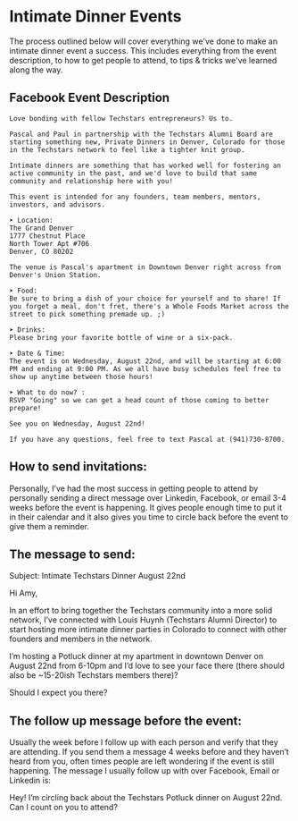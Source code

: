 # Intimate Dinner Events
The process outlined below will cover everything we've done to make an intimate dinner event a success. This includes everything from the event description, to how to get people to attend, to tips & tricks we've learned along the way. 


## Facebook Event Description
```
Love bonding with fellow Techstars entrepreneurs? Us to.

Pascal and Paul in partnership with the Techstars Alumni Board are starting something new, Private Dinners in Denver, Colorado for those in the Techstars network to feel like a tighter knit group.

Intimate dinners are something that has worked well for fostering an active community in the past, and we'd love to build that same community and relationship here with you!

This event is intended for any founders, team members, mentors, investors, and advisors.

➤ Location:
The Grand Denver
1777 Chestnut Place
North Tower Apt #706
Denver, CO 80202

The venue is Pascal's apartment in Downtown Denver right across from Denver's Union Station.

➤ Food:
Be sure to bring a dish of your choice for yourself and to share! If you forget a meal, don't fret, there's a Whole Foods Market across the street to pick something premade up. ;)

➤ Drinks:
Please bring your favorite bottle of wine or a six-pack.

➤ Date & Time:
The event is on Wednesday, August 22nd, and will be starting at 6:00 PM and ending at 9:00 PM. As we all have busy schedules feel free to show up anytime between those hours!

➤ What to do now? :
RSVP "Going" so we can get a head count of those coming to better prepare!

See you on Wednesday, August 22nd!

If you have any questions, feel free to text Pascal at (941)730-8700.
```

## How to send invitations:
Personally, I’ve had the most success in getting people to attend by personally sending a direct message over Linkedin, Facebook, or email 3-4 weeks before the event is happening. It gives people enough time to put it in their calendar and it also gives you time to circle back before the event to give them a reminder. 

## The message to send:
Subject: Intimate Techstars Dinner August 22nd

Hi Amy, 

In an effort to bring together the Techstars community into a more solid network, I’ve connected with Louis Huynh (Techstars Alumni Director) to start hosting more intimate dinner parties in Colorado to connect with other founders and members in the network. 

I’m hosting a Potluck dinner at my apartment in downtown Denver on August 22nd from 6-10pm and I’d love to see your face there (there should also be ~15-20ish Techstars members there)?

Should I expect you there?


## The follow up message before the event:
Usually the week before I follow up with each person and verify that they are attending. If you send them a message 4 weeks before and they haven’t heard from you, often times people are left wondering if the event is still happening. The message I usually follow up with over Facebook, Email or Linkedin is:

Hey! I’m circling back about the Techstars Potluck dinner on August 22nd. Can I count on you to attend?
